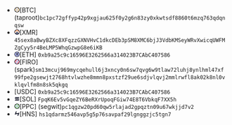 - <img src="../88x31/bitcoin_catppuccin_macchiato.png"/>[BTC] (taproot)`bc1pc72gffyp42p9xgjau625f0y2g6n83zy0xkwtsdf8860t6mzq763qdqnqsw`
- <img src="../88x31/monero_catppuccin_macchiato.png"/>[XMR] `45sex8aBwyBZXc8XFqzzGXNVHvC1dkcDEb3pSM8XMC6bjJ3VdbKMSeyWRvXwicqUWFMZgCyy5r4BeLMP5WhqGzwpG8e6iKB`
- <img src="../88x31/ethereum_catppuccin_macchiato.png"/>[ETH] `0xb9a25c9c16596E3262566a314023B7CAbC407586`
- <img src="../88x31/firo_catppuccin_macchiato.png"/>[FIRO] (spark)`sm13mcuj969mycqehull6j3xncy0n6sw7qvg6w9tlaw72luhj8ynlhml47xf99fpe2gsewjt2768htvlwzhe8mmn8pxstzf29ue6sdjvlqvj2mmlrwfl8ak02k8nl0vklqvlfm8n8sk5qkgq`
- [USDC] `0xb9a25c9c16596E3262566a314023B7CAbC407586`
- <img src="../88x31/solana_catppuccin_macchiato.png"/>[SOL] `FpqK6Ev5vGqeZY6BeRXrUpoqFGiw74E8T6VbkqF7XX5h`
- <img src="../88x31/peercoin_catppuccin_macchiato.png"/>[PPC] (segwit)`pc1qgzw20pd60qw5rlajad2gpqztn09u67wkjjd7v2`
- <img src="../88x31/handshake_catppuccin_macchiato.png"/>[HNS] `hs1qdarmz546avp5g5p76savpaf29lgnggzjc5tgn7`
